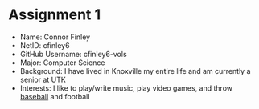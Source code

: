 # Assignment 1
- Name: Connor Finley
- NetID: cfinley6
- GitHub Username: cfinley6-vols
- Major: Computer Science
- Background: I have lived in Knoxville my entire life and am currently a senior at UTK
- Interests: I like to play/write music, play video games, and throw [baseball](https://en.wikipedia.org/wiki/Baseball) and football